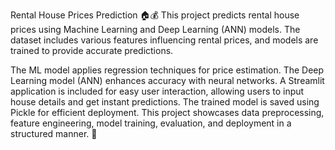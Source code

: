 Rental House Prices Prediction 🏠💰
This project predicts rental house prices using Machine Learning and Deep Learning (ANN) models. The dataset includes various features influencing rental prices, and models are trained to provide accurate predictions.

The ML model applies regression techniques for price estimation.
The Deep Learning model (ANN) enhances accuracy with neural networks.
A Streamlit application is included for easy user interaction, allowing users to input house details and get instant predictions.
The trained model is saved using Pickle for efficient deployment.
This project showcases data preprocessing, feature engineering, model training, evaluation, and deployment in a structured manner. 🚀
